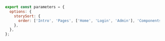 ```js filename=".storybook/preview.js" renderer="common" language="js"
export const parameters = {
  options: {
    storySort: {
      order: ['Intro', 'Pages', ['Home', 'Login', 'Admin'], 'Components', '*', 'WIP'],
    },
  },
};
```
